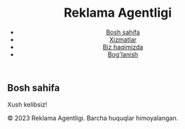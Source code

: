 <!DOCTYPE html>
<html>

<head>
  <meta charset="utf-8">
  <meta name="viewport" content="width=device-width">
  <title>Reklama Agentligi</title>
  <link href="style.css" rel="stylesheet" type="text/css" />
  <link href="xizmatlar.html" rel="stylesheet" type="text/html">
  <link href="biz-haqimizda.html" rel="stylesheet" type="text/html">
  <link href="boglanish.html" rel="stylesheet" type="text/html">
</head>

<body>
  <header>
    <h1>Reklama Agentligi</h1>
    <nav>
      <ul>
        <li><a href="index.html">Bosh sahifa</a></li>
        <li><a href="xizmatlar.html">Xizmatlar</a></li>
        <li><a href="biz-haqimizda.html">Biz haqimizda</a></li>
        <li><a href="boglanish.html">Bog'lanish</a></li>
      </ul>
    </nav>
  </header>

  <main>
    <!-- Bosh sahifa -->
    <section>
      <h2>Bosh sahifa</h2>
      <p>Xush kelibsiz!</p>
    </section>

   
  </main>

  <footer>
    <p>&copy; 2023 Reklama Agentligi. Barcha huquqlar himoyalangan.</p>
  </footer>
</body>

</html>
